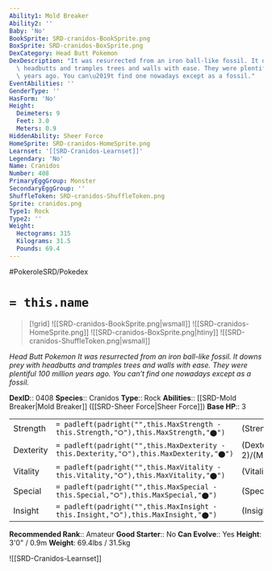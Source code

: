 ```yaml
---
Ability1: Mold Breaker
Ability2: ''
Baby: 'No'
BookSprite: SRD-cranidos-BookSprite.png
BoxSprite: SRD-cranidos-BoxSprite.png
DexCategory: Head Butt Pokemon
DexDescription: "It was resurrected from an iron ball-like fossil. It downs prey with\
  \ headbutts and tramples trees and walls with ease. They were plentiful 100 million\
  \ years ago. You can\u2019t find one nowadays except as a fossil."
EventAbilities: ''
GenderType: ''
HasForm: 'No'
Height:
  Deimeters: 9
  Feet: 3.0
  Meters: 0.9
HiddenAbility: Sheer Force
HomeSprite: SRD-cranidos-HomeSprite.png
Learnset: '[[SRD-Cranidos-Learnset]]'
Legendary: 'No'
Name: Cranidos
Number: 408
PrimaryEggGroup: Monster
SecondaryEggGroup: ''
ShuffleToken: SRD-cranidos-ShuffleToken.png
Sprite: cranidos.png
Type1: Rock
Type2: ''
Weight:
  Hectograms: 315
  Kilograms: 31.5
  Pounds: 69.4
---
```


#PokeroleSRD/Pokedex

# `= this.name`

> [!grid]
> ![[SRD-cranidos-BookSprite.png|wsmall]]
> ![[SRD-cranidos-HomeSprite.png]]
> ![[SRD-cranidos-BoxSprite.png|htiny]]
> ![[SRD-cranidos-ShuffleToken.png|wsmall]]


*Head Butt Pokemon*
*It was resurrected from an iron ball-like fossil. It downs prey with headbutts and tramples trees and walls with ease. They were plentiful 100 million years ago. You can’t find one nowadays except as a fossil.*

**DexID**:: 0408
**Species**:: Cranidos
**Type**:: Rock
**Abilities**:: [[SRD-Mold Breaker|Mold Breaker]] ([[SRD-Sheer Force|Sheer Force]])
**Base HP**:: 3

|           |                                                                                        |                                          |
| --------- | -------------------------------------------------------------------------------------- | ---------------------------------------- |
| Strength  | `= padleft(padright("",this.MaxStrength - this.Strength,"⭘"),this.MaxStrength,"⬤")`    | (Strength::3)/(MaxStrength::7)   |
| Dexterity | `= padleft(padright("",this.MaxDexterity - this.Dexterity,"⭘"),this.MaxDexterity,"⬤")` | (Dexterity:: 2)/(MaxDexterity::4) |
| Vitality  | `= padleft(padright("",this.MaxVitality - this.Vitality,"⭘"),this.MaxVitality,"⬤")`    | (Vitality::1)/(MaxVitality::3)   |
| Special   | `= padleft(padright("",this.MaxSpecial - this.Special,"⭘"),this.MaxSpecial,"⬤")`       | (Special::1)/(MaxSpecial::3)     |
| Insight   | `= padleft(padright("",this.MaxInsight - this.Insight,"⭘"),this.MaxInsight,"⬤")`       | (Insight::1)/(MaxInsight::3)     |


**Recommended Rank**:: Amateur
**Good Starter**:: No
**Can Evolve**:: Yes
**Height**: 3'0" / 0.9m
**Weight**: 69.4lbs / 31.5kg

![[SRD-Cranidos-Learnset]]